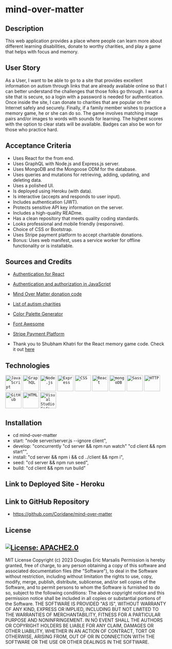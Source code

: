 # mind-over-matter

## Description
This web application provides a place where people can learn more about different learning
disabilities, donate to worthy charities, and play a game that helps with focus and memory.
## User Story
As a User, I want to be able to go to a site that provides excellent information on autism through
links that are already available online so that I can better understand the challenges that those
folks go through. I want a site that is secure, so a login with a password is needed for
authentication. Once inside the site, I can donate to charities that are popular on the Internet
safely and securely. Finally, if a family member wishes to practice a memory game, he or she
can do so. The game involves matching image pairs and/or images to words with sounds for
learning. The highest scores with the option to clear stats will be available. Badges can also be
won for those who practice hard.
## Acceptance Criteria
* Uses React for the from end.
* Uses GraphQL with Node.js and Express.js server.
* Uses MongoDB and the Mongoose ODM for the database.
* Uses queries and mutations for retrieving, adding, updating, and deleting data.
* Uses a polished UI.
* Is deployed using Heroku (with data).
* Is interactive (accepts and responds to user input).
* Includes authentication (JWT).
* Protects sensitive API key information on the server.
* Includes a high-quality READme.
* Has a clean repository that meets quality coding standards.
* Looks professional and mobile friendly (responsive).
* Choice of CSS or Bootstrap.
* Uses Stripe payment platform to accept charitable donations.
* Bonus: Uses web manifest, uses a service worker for offline functionality or is installable.
## Sources and Credits
* [Authentication for React](https://hygraph.com/blog/react-authentication)

* [Authentication and authorization in JavaScript](https://www.educative.io/answers/how-to-handle-authentication-and-authorization-in-react-js)

* [Mind Over Matter donation code](https://codesandbox.io/s/donation-form-t74rz)

* [List of autism charities](https://www.appliedbehavioranalysisprograms.com/best-autism-charities/)

* [Color Palette Generator](https://coolors.co/330036-38182f-2f394d-56666b-eee1b3)
* [Font Awesome](https://fontawesome.com/) 
* [Stripe Payment Platform](ttps://stripe.com/)

* Thank you to Shubham Khatri for the React memory game code. Check it out [here](https://javascript.plainenglish.io/building-a-card-memory-game-in-react-e6400b226b8f) 

## Technologies
<tr>
			<td><code><img width="50" src="https://user-images.githubusercontent.com/25181517/117447155-6a868a00-af3d-11eb-9cfe-245df15c9f3f.png" alt="JavaScript" title="JavaScript"/></code></td>
			<td><code><img width="50" src="https://user-images.githubusercontent.com/25181517/192107856-aa92c8b1-b615-47c3-9141-ed0d29a90239.png" alt="GraphQL" title="GraphQL"/></code></td>
			<td><code><img width="50" src="https://user-images.githubusercontent.com/25181517/183568594-85e280a7-0d7e-4d1a-9028-c8c2209e073c.png" alt="Node.js" title="Node.js"/></code></td>
			<td><code><img width="50" src="https://user-images.githubusercontent.com/25181517/183859966-a3462d8d-1bc7-4880-b353-e2cbed900ed6.png" alt="Express" title="Express"/></code></td>
			<td><code><img width="50" src="https://user-images.githubusercontent.com/25181517/183898674-75a4a1b1-f960-4ea9-abcb-637170a00a75.png" alt="CSS" title="CSS"/></code></td>
			<td><code><img width="50" src="https://user-images.githubusercontent.com/25181517/183897015-94a058a6-b86e-4e42-a37f-bf92061753e5.png" alt="React" title="React"/></code></td>
			<td><code><img width="50" src="https://user-images.githubusercontent.com/25181517/182884177-d48a8579-2cd0-447a-b9a6-ffc7cb02560e.png" alt="mongoDB" title="mongoDB"/></code></td>
			<td><code><img width="50" src="https://user-images.githubusercontent.com/25181517/192158956-48192682-23d5-4bfc-9dfb-6511ade346bc.png" alt="Sass" title="Sass"/></code></td>
		</tr>
		<tr>
			<td><code><img width="50" src="https://user-images.githubusercontent.com/25181517/192107854-765620d7-f909-4953-a6da-36e1ef69eea6.png" alt="HTTP" title="HTTP"/></code></td>
			<td><code><img width="50" src="https://user-images.githubusercontent.com/25181517/192108374-8da61ba1-99ec-41d7-80b8-fb2f7c0a4948.png" alt="GitHub" title="GitHub"/></code></td>
			<td><code><img width="50" src="https://user-images.githubusercontent.com/25181517/192158954-f88b5814-d510-4564-b285-dff7d6400dad.png" alt="HTML" title="HTML"/></code></td>
			<td><code><img width="50" src="https://user-images.githubusercontent.com/25181517/192108891-d86b6220-e232-423a-bf5f-90903e6887c3.png" alt="Visual Studio Code" title="Visual Studio Code"/></code></td>
		</tr>

## Installation
* cd mind-over-matter
* start: "node server/server.js --ignore client",
* develop: "concurrently \"cd server && npm run watch\" \"cd client && npm start\"",
* install: "cd server && npm i && cd ../client && npm i",
* seed: "cd server && npm run seed",
* build: "cd client && npm run build"


## Link to Deployed Site - Heroku

## Link to GitHub Repository
* https://github.com/Coridane/mind-over-matter
## License
## [![License: APACHE2.0](https://img.shields.io/badge/License:_MIT-orange)](https://opensource.org/license/mit/)
MIT License
Copyright (c) 2023 Douglas Eric Marsalis
Permission is hereby granted, free of charge, to any person obtaining a copy
of this software and associated documentation files (the "Software"), to deal
in the Software without restriction, including without limitation the rights
to use, copy, modify, merge, publish, distribute, sublicense, and/or sell
copies of the Software, and to permit persons to whom the Software is
furnished to do so, subject to the following conditions:
The above copyright notice and this permission notice shall be included in all
copies or substantial portions of the Software.
THE SOFTWARE IS PROVIDED "AS IS", WITHOUT WARRANTY OF ANY KIND, EXPRESS
OR
IMPLIED, INCLUDING BUT NOT LIMITED TO THE WARRANTIES OF MERCHANTABILITY,
FITNESS FOR A PARTICULAR PURPOSE AND NONINFRINGEMENT. IN NO EVENT SHALL
THE
AUTHORS OR COPYRIGHT HOLDERS BE LIABLE FOR ANY CLAIM, DAMAGES OR OTHER
LIABILITY, WHETHER IN AN ACTION OF CONTRACT, TORT OR OTHERWISE, ARISING
FROM,
OUT OF OR IN CONNECTION WITH THE SOFTWARE OR THE USE OR OTHER DEALINGS
IN THE
SOFTWARE.


